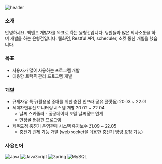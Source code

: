 

![header](https://capsule-render.vercel.app/api?type=waving&color=auto&height=300&section=header&text=welcome&desc=Yoon-HG%20GitHub%20Profile&descAlign=70&DescAlignY=100)

### 소개
안녕하세요. 백엔드 개발자를 목표로 하는 윤형건입니다.
팀원들과 많은 의사소통을 하며 개발을 하는 윤형건입니다.
웹화면, Restful API, scheduler, 소켓 통신 개발을 했습니다.

### 목표
- 사용자가 많이 사용하는 프로그램 개발 
- 대용향 트랙픽 관리 프로그램 개발 

### 개발
- 규제자유 특구(활용성 증대를 위한 충전 인프라 공유 플랫폼) 20.03 ~ 22.01
- 세계자연유산 모니터링 시스템 개발 20.02 ~ 22.04
  - 날씨 스케줄러 - 공공데이터 포털 날씨정보 연계
  - 만장굴 현황판 프로그램
- 제주도청 충전기 운영관제 시스템 유지보수 21.09 ~ 22.05
  - 충전기 관제 기능 개발 (web socket을 이용한 충전기 명령 요청 기능) 

### 사용언어
![Java](https://img.shields.io/badge/java-%23ED8B00.svg?style=for-the-badge&logo=java&logoColor=white)
<img alt="JavaScript" src ="https://img.shields.io/badge/JavaScript-F7DF1E.svg?&style=for-the-badge&logo=JavaScript&logoColor=white"/>
<img alt="Spring" src ="https://img.shields.io/badge/Spring-6DB33F.svg?&style=for-the-badge&logo=Spring&logoColor=white"/>
<img alt="MySQL" src ="https://img.shields.io/badge/MySQL-4479A1.svg?&style=for-the-badge&logo=MySQL&logoColor=white"/>


<!--
**yoon-hg/yoon-hg** is a ✨ _special_ ✨ repository because its `README.md` (this file) appears on your GitHub profile.

Here are some ideas to get you started:

- 🔭 I’m currently working on ...
- 🌱 I’m currently learning ...
- 👯 I’m looking to collaborate on ...
- 🤔 I’m looking for help with ...
- 💬 Ask me about ...
- 📫 How to reach me: ...
- 😄 Pronouns: ...
- ⚡ Fun fact: ...
-->
